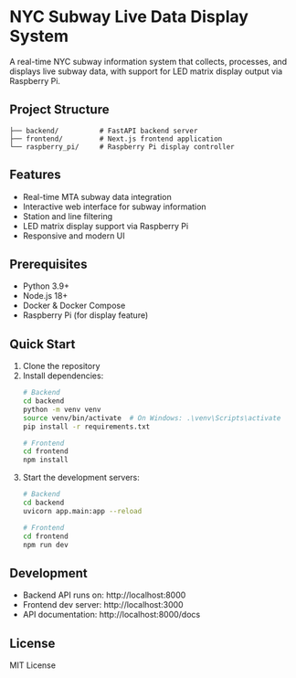# NYC Subway Live Data Display System

A real-time NYC subway information system that collects, processes, and displays live subway data, with support for LED matrix display output via Raspberry Pi.

## Project Structure
```
├── backend/          # FastAPI backend server
├── frontend/         # Next.js frontend application
└── raspberry_pi/     # Raspberry Pi display controller
```

## Features
- Real-time MTA subway data integration
- Interactive web interface for subway information
- Station and line filtering
- LED matrix display support via Raspberry Pi
- Responsive and modern UI

## Prerequisites
- Python 3.9+
- Node.js 18+
- Docker & Docker Compose
- Raspberry Pi (for display feature)

## Quick Start
1. Clone the repository
2. Install dependencies:
   ```bash
   # Backend
   cd backend
   python -m venv venv
   source venv/bin/activate  # On Windows: .\venv\Scripts\activate
   pip install -r requirements.txt

   # Frontend
   cd frontend
   npm install
   ```
3. Start the development servers:
   ```bash
   # Backend
   cd backend
   uvicorn app.main:app --reload

   # Frontend
   cd frontend
   npm run dev
   ```

## Development
- Backend API runs on: http://localhost:8000
- Frontend dev server: http://localhost:3000
- API documentation: http://localhost:8000/docs

## License
MIT License 